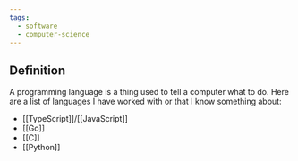```yaml
---
tags:
  - software
  - computer-science
---
```

## Definition
A programming language is a thing used to tell a computer what to do. Here are a list of languages I have worked with or that I know something about:
- [[TypeScript]]/[[JavaScript]]
- [[Go]]
- [[C]]
- [[Python]]